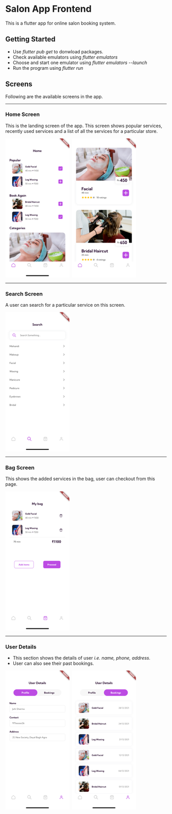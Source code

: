 # Salon App Frontend

This is a flutter app for online salon booking system.

## Getting Started

- Use *flutter pub get* to donwload packages.
- Check available emulators using *flutter emulators*
- Choose and start one emulator using *flutter emulators --launch <emulator id>*
- Run the program using *flutter run*


## Screens

Following are the available screens in the app.

**** 

### Home Screen

This is the landing screen of the app. This screen shows popular services, recently used services and a list of all the services for a particular store.

<kbd> <img src="/images/home1.png" alt="Home screen 1" width="200"/> </kbd>
<kbd> <img src="/images/home2.png" alt="Home screen 2" width="200"/> </kbd>

**** 

### Search Screen
A user can search for a particular service on this screen. 

<kbd> <img src="/images/search.png" alt="Search screen" width="200"/> </kbd>


**** 

### Bag Screen
This shows the added services in the bag, user can checkout from this page.

<kbd> <img src="/images/bag.png" alt="Bag screen" width="200"/> </kbd>

**** 

### User Details
- This section shows the details of user *i.e. name, phone, address.*
- User can also see their past bookings.

<kbd> <img src="/images/profile.png" alt="Profile" width="200"/> </kbd>
<kbd> <img src="/images/bookings.png" alt="Bookings" width="200"/> </kbd>
